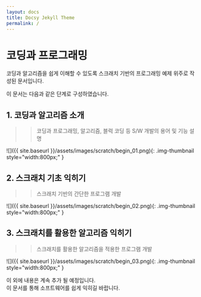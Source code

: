```yaml
---
layout: docs
title: Docsy Jekyll Theme
permalink: /
---
```



# 코딩과 프로그래밍

코딩과 알고리즘을 쉽게 이해할 수 있도록 스크래치 기반의 프로그래밍 예제 위주로 작성된 문서입니다.    

이 문서는 다음과 같은 단계로 구성하였습니다.    

## 1. 코딩과 알고리즘 소개

>> 코딩과 프로그래밍, 알고리즘, 블럭 코딩 등 S/W 개발의 용어 및 기능 설명    

![]({{ site.baseurl }}/assets/images/scratch/begin_01.png){: .img-thumbnail style="width:800px;" }

## 2. 스크래치 기초 익히기

>> 스크래치 기반의 간단한 프로그램 개발    

![]({{ site.baseurl }}/assets/images/scratch/begin_02.png){: .img-thumbnail style="width:800px;" }

## 3. 스크래치를 활용한 알고리즘 익히기

>> 스크래치를 활용한 알고리즘을 적용한 프로그램 개발    

![]({{ site.baseurl }}/assets/images/scratch/begin_03.png){: .img-thumbnail style="width:800px;" }



    
이 외에 내용은 계속 추가 될 예정입니다.     
이 문서를 통해 소프트웨어를 쉽게 익히길 바랍니다.    
    

